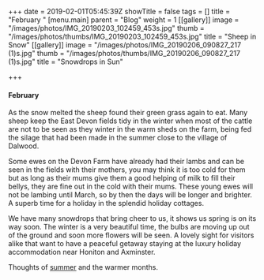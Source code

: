 +++
date = 2019-02-01T05:45:39Z
showTitle = false
tags = []
title = "February "
[menu.main]
parent = "Blog"
weight = 1
[[gallery]]
image = "/images/photos/IMG_20190203_102459_453s.jpg"
thumb = "/images/photos/thumbs/IMG_20190203_102459_453s.jpg"
title = "Sheep in Snow"
[[gallery]]
image = "/images/photos/IMG_20190206_090827_217 (1)s.jpg"
thumb = "/images/photos/thumbs/IMG_20190206_090827_217 (1)s.jpg"
title = "Snowdrops in Sun"

+++
#### February

As the snow melted the sheep found their green grass again to eat. Many sheep keep the East Devon fields tidy in the winter when most of the cattle are not to be seen as they winter in the warm sheds on the farm, being fed the silage that had been made in the summer close to the village of Dalwood.

Some ewes on the Devon Farm have already had their lambs and can be seen in the fields with their mothers, you may think it is too cold for them but as long as their mums give them a good helping of milk to fill their bellys, they are fine out in the cold with their mums. These young ewes will not be lambing until March, so by then the days will be longer and brighter. A superb time for a holiday in the splendid holiday cottages.

We have many snowdrops that bring cheer to us, it shows us spring is on its way soon. The winter is a very beautiful time, the bulbs are moving up out of the ground and soon more flowers will be seen. A lovely sight for visitors alike that want to have a peaceful getaway staying at the luxury holiday accommodation near Honiton and Axminster.

Thoughts of [summer](https://www.hawleyfarm.co.uk/accommodation/ciderpress/ "Accommodation") and the warmer months.